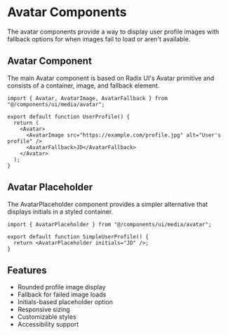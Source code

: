 # Avatar Components

The avatar components provide a way to display user profile images with fallback options for when images fail to load or aren't available.

## Avatar Component

The main Avatar component is based on Radix UI's Avatar primitive and consists of a container, image, and fallback element.

```tsx
import { Avatar, AvatarImage, AvatarFallback } from "@/components/ui/media/avatar";

export default function UserProfile() {
  return (
    <Avatar>
      <AvatarImage src="https://example.com/profile.jpg" alt="User's profile" />
      <AvatarFallback>JD</AvatarFallback>
    </Avatar>
  );
}
```

## Avatar Placeholder

The AvatarPlaceholder component provides a simpler alternative that displays initials in a styled container.

```tsx
import { AvatarPlaceholder } from "@/components/ui/media/avatar";

export default function SimpleUserProfile() {
  return <AvatarPlaceholder initials="JD" />;
}
```

## Features

- Rounded profile image display
- Fallback for failed image loads
- Initials-based placeholder option
- Responsive sizing
- Customizable styles
- Accessibility support

